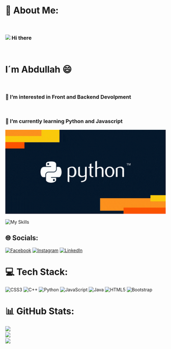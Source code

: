 # 💫 About Me:
 <br><h3> <img src="https://raw.githubusercontent.com/iampavangandhi/iampavangandhi/master/gifs/Hi.gif" width="30px"> Hi there </h3><br><h1>I´m Abdullah 😄</h1><br><h3>👀 I’m interested in Front and Backend Devolpment</h3><br><h3>🌱 I’m currently learning Python and Javascript</h3>

![](https://github.com/AbdullahBakir97/AbdullahBakir97/blob/main/giphy1.gif)



![My Skills](https://skillicons.dev/icons?i=py,git,github,discord,bootstrap,arduino)

## 🌐 Socials:
[![Facebook](https://img.shields.io/badge/Facebook-%231877F2.svg?logo=Facebook&logoColor=white)](https://facebook.com/https://www.facebook.com/profile.php?id=100007615024761/) [![Instagram](https://img.shields.io/badge/Instagram-%23E4405F.svg?logo=Instagram&logoColor=white)](https://instagram.com/https://www.instagram.com/abdullahbakir/) [![LinkedIn](https://img.shields.io/badge/LinkedIn-%230077B5.svg?logo=linkedin&logoColor=white)](https://linkedin.com/in/https://www.linkedin.com/in/abdullah-bakir-809065273/) 

# 💻 Tech Stack:
![CSS3](https://img.shields.io/badge/css3-%231572B6.svg?style=plastic&logo=css3&logoColor=white) ![C++](https://img.shields.io/badge/c++-%2300599C.svg?style=plastic&logo=c%2B%2B&logoColor=white) ![Python](https://img.shields.io/badge/python-3670A0?style=plastic&logo=python&logoColor=ffdd54) ![JavaScript](https://img.shields.io/badge/javascript-%23323330.svg?style=plastic&logo=javascript&logoColor=%23F7DF1E) ![Java](https://img.shields.io/badge/java-%23ED8B00.svg?style=plastic&logo=java&logoColor=white) ![HTML5](https://img.shields.io/badge/html5-%23E34F26.svg?style=plastic&logo=html5&logoColor=white) ![Bootstrap](https://img.shields.io/badge/bootstrap-%23563D7C.svg?style=plastic&logo=bootstrap&logoColor=white) 
# 📊 GitHub Stats:
![](https://github-readme-stats.vercel.app/api?username=AbdullahBakir97&theme=dark&hide_border=true&include_all_commits=false&count_private=false)<br/>
![](https://github-readme-streak-stats.herokuapp.com/?user=AbdullahBakir97&theme=dark&hide_border=true)<br/>
![](https://github-readme-stats.vercel.app/api/top-langs/?username=AbdullahBakir97&theme=dark&hide_border=true&include_all_commits=false&count_private=false&layout=compact)


<!-- Proudly created with GPRM ( ht

 
<!--
**AbdullahBakir97/AbdullahBakir97** is a ✨ _special_ ✨ repository because its `README.md` (this file) appears on your GitHub profile.

https://www.instagram.com/abdulahbaker/


![My Skills](https://skillicons.dev/icons?i=py,git,github,bootstrap,arduino,PostgreSQL,MySQL,JWT,AJAX,Charts,ORM,AWS,Htmx,Deploy,SQL,Vue.js,Heroku,Docker,Redis,Celery,Postman API,Swagger API,Django REST Framework,Django,Bootstrap,JavaScript,CSS,HTML,Automation,Object-Oriented Programming (OOP) ·)
wsggffhgffhh
scchvwx
